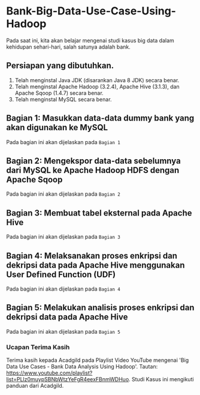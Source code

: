 # Bank-Big-Data-Use-Case-Using-Hadoop
Pada saat ini, kita akan belajar mengenai studi kasus big data dalam kehidupan sehari-hari, salah satunya adalah bank.
## Persiapan yang dibutuhkan.
1. Telah menginstal Java JDK (disarankan Java 8 JDK) secara benar.
2. Telah menginstal Apache Hadoop (3.2.4), Apache Hive (3.1.3), dan Apache Sqoop (1.4.7) secara benar.
3. Telah menginstal MySQL secara benar.
## Bagian 1: Masukkan data-data dummy bank yang akan digunakan ke MySQL
Pada bagian ini akan dijelaskan pada ```Bagian 1```
## Bagian 2: Mengekspor data-data sebelumnya dari MySQL ke Apache Hadoop HDFS dengan Apache Sqoop
Pada bagian ini akan dijelaskan pada ```Bagian 2```
## Bagian 3: Membuat tabel eksternal pada Apache Hive
Pada bagian ini akan dijelaskan pada ```Bagian 3```
## Bagian 4: Melaksanakan proses enkripsi dan dekripsi data pada Apache Hive menggunakan User Defined Function (UDF) 
Pada bagian ini akan dijelaskan pada ```Bagian 4```
## Bagian 5: Melakukan analisis proses enkripsi dan dekripsi data pada Apache Hive 
Pada bagian ini akan dijelaskan pada ```Bagian 5```
### Ucapan Terima Kasih 
Terima kasih kepada Acadgild pada Playlist Video YouTube mengenai 'Big Data Use Cases - Bank Data Analysis Using Hadoop'.
Tautan: https://www.youtube.com/playlist?list=PLlz0muypSBNbWtzYeFgR4eexFBnmWDHuo.
Studi Kasus ini mengikuti panduan dari Acadgild.

